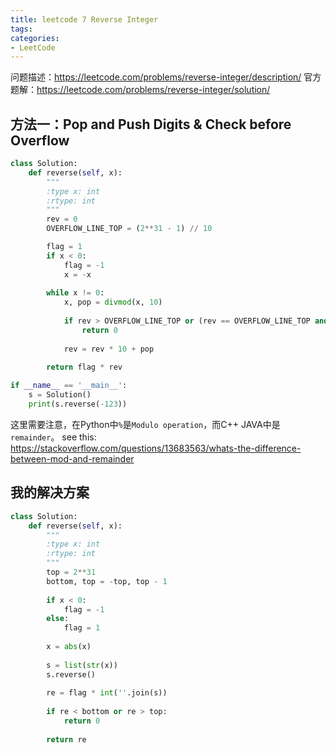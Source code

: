 ```yaml
---
title: leetcode 7 Reverse Integer
tags:
categories:
- LeetCode
---
```


问题描述：https://leetcode.com/problems/reverse-integer/description/
官方题解：https://leetcode.com/problems/reverse-integer/solution/

## 方法一：Pop and Push Digits & Check before Overflow
```python
class Solution:
    def reverse(self, x):
        """
        :type x: int
        :rtype: int
        """
        rev = 0
        OVERFLOW_LINE_TOP = (2**31 - 1) // 10

        flag = 1
        if x < 0:
            flag = -1
            x = -x 
        
        while x != 0:
            x, pop = divmod(x, 10)
            
            if rev > OVERFLOW_LINE_TOP or (rev == OVERFLOW_LINE_TOP and ((flag == 1 and pop > 7) or (flag == -1 and pop > 8))):
                return 0
            
            rev = rev * 10 + pop    
            
        return flag * rev

if __name__ == '__main__':
    s = Solution()
    print(s.reverse(-123))
```

这里需要注意，在Python中`%`是`Modulo operation`，而C++ JAVA中是`remainder`。
see this: https://stackoverflow.com/questions/13683563/whats-the-difference-between-mod-and-remainder

## 我的解决方案

```python
class Solution:
    def reverse(self, x):
        """
        :type x: int
        :rtype: int
        """
        top = 2**31
        bottom, top = -top, top - 1      
        
        if x < 0:
            flag = -1
        else:
            flag = 1
            
        x = abs(x)
        
        s = list(str(x))
        s.reverse()
        
        re = flag * int(''.join(s))
        
        if re < bottom or re > top:
            return 0
        
        return re
```